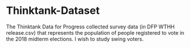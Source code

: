 # Thinktank-Dataset
The Thinktank Data for Progress collected survey data (in DFP WTHH release.csv) that represents the population of people registered to vote in the 2018 midterm elections. I wish to study swing voters.





